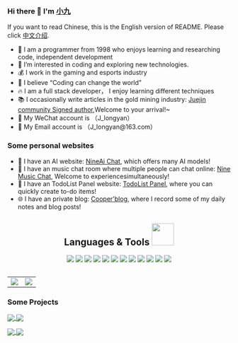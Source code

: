 
### Hi there 👋 I'm <a href="https://jiangly.com">小九</a>
If you want to read Chinese, this is the English version of README. Please click [中文介绍](README.zh.md).
 
<ul>
    <li>🤭 I am a programmer from 1998 who enjoys learning and researching code, independent development</li>
    <li>🔭 I’m interested in coding and exploring new technologies.</li>
    <li>💰 I work in the gaming and esports industry</li>
    <li>🌱 I believe “Coding can change the world” </li>
    <li>🔥 I am a full stack developer， I enjoy learning different techniques</li>
    <li>📚 I occasionally write articles in the gold mining industry: <a href="https://juejin.cn/user/3861140568811576/posts" rel="nofollow">Juejin community Signed author</a>,Welcome to your arrival!~ </li>
    <li>💬 My WeChat account is （J_longyan）</li>
    <li>📮 My Email account is （J_longyan@163.com）</li>
</ul>

### Some personal websites
- 🤖 I have an AI website: <a href="https://nineai.chat" rel="nofollow">NineAi Chat</a>, which offers many AI models! </li>
- 💬 I have an music chat room where multiple people can chat online: <a href="https://music-chat.mmmss.com" rel="nofollow">Nine Music Chat</a>, Welcome to experiencesimultaneously! </li>
- 📒 I have an TodoList Panel website: <a href="https://todo.mmmss.com" rel="nofollow">TodoList Panel</a>, where you can quickly create to-do items! </li>
- 🌐 I have an private blog: <a href="https://jiangly.com" rel="nofollow">Cooper'blog</a>, where I record some of my daily notes and blog posts! </li>

<h2 align="center">Languages & Tools <img src="https://media.giphy.com/media/mGcNjsfWAjY5AEZNw6/giphy.gif" width="50"></h2>
<p align="center">
<img src="https://img.shields.io/badge/-JavaScript-black?style=flat-square&logo=javascript"/>
<img src="https://img.shields.io/badge/-Nodejs-black?style=flat-square&logo=Node.js"/>
<img src="https://img.shields.io/badge/-Golang-black?style=flat-square&logo=go"/>
<img src="https://img.shields.io/badge/-NestJs-black?style=flat-square&logo=nestjs"/>
<img src="https://img.shields.io/badge/-VueJs-black?style=flat-square&logo=Vue.js"/>
<img src="https://img.shields.io/badge/-React-black?style=flat-square&logo=react"/>
<img src="https://img.shields.io/badge/-Mysql-black?style=flat-square&logo=mysql"/>
<img src="https://img.shields.io/badge/-Redis-black?style=flat-square&logo=redis"/>
<img src="https://img.shields.io/badge/-Docker-black?style=flat-square&logo=docker"/>
<img src="https://img.shields.io/badge/-Vite-black?style=flat-square&logo=vite"/>
<img src="https://img.shields.io/badge/-Typescript-black?style=flat-square&logo=ts-node"/>
<img src="https://img.shields.io/badge/-GitHub-black?style=flat-square&logo=github"/>
</p>
<h2></h2>
<table>
  <tr align="center">
    <td>
      <a href="https://github.com/anuraghazra/github-readme-stats" target="_blank">
        <img align="center" name="Cooper's github stats" src="https://github-readme-stats.vercel.app/api?username=CooperJiang&show_icons=true&theme=tokyonight" />
      </a>
    </td>
  <td align="left">
    <img src = "https://github-readme-stats.vercel.app/api/top-langs/?username=CooperJiang&theme=tokyonight&layout=compact">
   </td>
  </tr>
</table>

### Some Projects

  <a href="https://github.com/CooperJiang/Nine-chat-frontend">
    <img align="center" src="https://github-readme-stats.vercel.app/api/pin/?username=CooperJiang&repo=Nine-chat-frontend&theme=radical" />
  </a>
  <a href="https://github.com/CooperJiang/Nine-chat-backend">
    <img align="center" src="https://github-readme-stats.vercel.app/api/pin/?username=CooperJiang&repo=Nine-chat-backend&theme=radical" />
  </a>
  <p></p>
    <a href="https://github.com/CooperJiang/Nine-blog-web">
    <img align="center" src="https://github-readme-stats.vercel.app/api/pin/?username=CooperJiang&repo=Nine-blog-web&theme=radical" />
  </a>
  <a href="https://github.com/CooperJiang/todolist">
    <img align="center" src="https://github-readme-stats.vercel.app/api/pin/?username=CooperJiang&repo=todolist&theme=radical" />
  </a>

  

